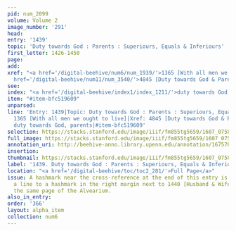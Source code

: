 ```yaml
---
pid: num_2099
volume: Volume 2
image_number: '291'
head:
entry: '1439'
topic: 'Duty towards God : Parents : Superiours, Equals & Inferiours'
first_letter: 1426-1450
page:
add:
xref: "<a href='/digital-beehive/num6/num_1939/'>1365 [With all men we ought to live]</a>|<a
  href='/digital-beehive/num11/num_3540/'>4845 [Duty towards God & Parents]</a>"
see:
index: "<a href='/digital-beehive/index1/index_1211/'>duty towards God, parents</a>"
item: "#item-bfc519609"
unparsed:
line: 'Entry: 1439|Topic: Duty towards God : Parents : Superiours, Equals & Inferiours|Xref:
  1365 [With all men we ought to live]|Xref: 4845 [Duty towards God & Parents]|Index:
  duty towards God, parents|#item-bfc519609'
selection: https://stacks.stanford.edu/image/iiif/fm855tg5659/1607_0758/402,2924,2884,1087/full/0/default.jpg
full_image: https://stacks.stanford.edu/image/iiif/fm855tg5659/1607_0758/full/full/0/default.jpg
annotation_uri: http://beehive-anno.library.upenn.edu/annotation/1675781635520
insertion:
thumbnail: https://stacks.stanford.edu/image/iiif/fm855tg5659/1607_0758/402,2924,600,180/250,/0/default.jpg
label: '1439. Duty towards God : Parents : Superiours, Equals & Inferiours'
location: "<a href='/digital-beehive/toc/toc2_281/'>Full Page</a>"
issue: A hashmark near the cross-reference at the end of this entry is connected by
  a line to a hashmark in the right margin next to 1440 [Husband & Wife] later on
  the same page of the Alvearium.
also_in_entry:
order: '366'
layout: alpha_item
collection: num6
---
```

